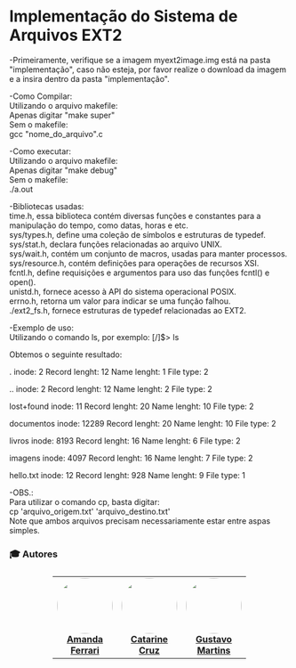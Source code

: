 <h1> Implementação do Sistema de Arquivos EXT2 </h1>

-Primeiramente, verifique se a imagem myext2image.img está na pasta "implementação", caso não esteja, por favor realize o download da imagem e a insira dentro da pasta "implementação".

-Como Compilar:<br>
Utilizando o arquivo makefile:<br>
 Apenas digitar "make super"<br>
Sem o makefile:<br>
 gcc "nome_do_arquivo".c

-Como executar:<br>
Utilizando o arquivo makefile:<br>
 Apenas digitar "make debug" <br>
Sem o makefile:<br>
 ./a.out

-Bibliotecas usadas:<br>
   time.h, essa biblioteca contém diversas funções e constantes para a manipulação do tempo, como datas, horas e etc.<br>
   sys/types.h, define uma coleção de símbolos e estruturas de typedef.<br>
   sys/stat.h, declara funções relacionadas ao arquivo UNIX.<br>
   sys/wait.h, contém um conjunto de macros, usadas para manter processos.<br>
   sys/resource.h, contém definições para operações de recursos XSI.<br>
   fcntl.h, define requisições e argumentos para uso das funções fcntl() e open().<br>
   unistd.h, fornece acesso à API do sistema operacional POSIX.<br>
   errno.h, retorna um valor para indicar se uma função falhou.<br>
   ./ext2_fs.h, fornece estruturas de typedef relacionadas ao EXT2.<br>
   

-Exemplo de uso:<br>
Utilizando o comando ls, por exemplo:
[/]$> ls

Obtemos o seguinte resultado:

.
inode:      	2
Record lenght: 12
Name lenght: 1
File type: 2

..
inode:      	2
Record lenght: 12
Name lenght: 2
File type: 2

lost+found
inode:     	11
Record lenght: 20
Name lenght: 10
File type: 2

documentos
inode:  	12289
Record lenght: 20
Name lenght: 10
File type: 2

livros
inode:   	8193
Record lenght: 16
Name lenght: 6
File type: 2

imagens
inode:   	4097
Record lenght: 16
Name lenght: 7
File type: 2

hello.txt
inode:     	12
Record lenght: 928
Name lenght: 9
File type: 1

-OBS.:<br>
Para utilizar o comando cp, basta digitar:<br>
cp 'arquivo_origem.txt' 'arquivo_destino.txt'<br>
Note que ambos arquivos precisam necessariamente estar entre aspas simples.



### :mortar_board: Autores

<table style="flex-wrap: wrap; display: flex; align-items: center;  flex-direction: column;" ><tr>


<td align="center"><a href="https://github.com/amandaferrari20">
 <img style="border-radius: 50%;" src="https://avatars.githubusercontent.com/u/86694266?v=4" width="100px;" alt=""/>
<br />
 <b>Amanda<br>Ferrari</b></a>
 <a href="https://github.com/amandaferrari20" title="Repositorio Amanda Ferrari"></a>
</td>


<td align="center"><a href="https://github.com/eniira">
 <img style="border-radius: 50%;" src="https://avatars.githubusercontent.com/u/102331777?v=4" width="100px;" alt=""/>
<br />
 <b>Catarine<br>Cruz
</b>
 </a> <a href="https://github.com/eniira" title="Repositorio Catarine Cruz"></a>
</td>


<td align="center"><a href="https://github.com/GustavoMartinx">
 <img style="border-radius: 50%;" src="https://avatars.githubusercontent.com/u/90780907?v=4" width="100px;" alt=""/>
<br />
 <b>Gustavo<br>Martins</b>
 </a> <a href="https://github.com/GustavoMartinx" title="Repositorio Gustavo Martins"></a>
</td>

</tr></table>